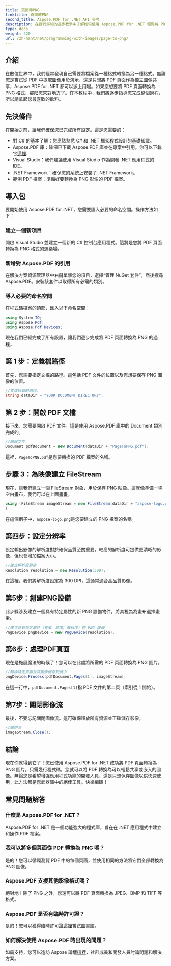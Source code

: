```yaml
---
title: 頁面轉PNG
linktitle: 頁面轉PNG
second_title: Aspose.PDF for .NET API 參考
description: 在我們詳細的逐步教學中了解如何使用 Aspose.PDF for .NET 輕鬆將 PDF 頁面轉換為 PNG 映像。
type: docs
weight: 220
url: /zh-hant/net/programming-with-images/page-to-png/
---
```

## 介紹

在數位世界中，我們經常發現自己需要將檔案從一種格式轉換為另一種格式。無論您是嘗試從 PDF 中提取圖像用於演示，還是只想將 PDF 頁面作為獨立圖像共享，Aspose.PDF for .NET 都可以派上用場。如果您想要將 PDF 頁面轉換為 PNG 格式，那麼您來對地方了。在本教程中，我們將逐步指導您完成整個過程，所以請拿起您最喜歡的飲料。

## 先決條件

在開始之前，讓我們確保您已完成所有設定。這是您需要的：
- 對 C# 的基本了解：您應該熟悉 C# 和 .NET 框架程式設計的基礎知識。
-  Aspose.PDF 庫：確保已下載 Aspose.PDF 庫並在專案中引用。你可以下載它[這裡](https://releases.aspose.com/pdf/net/).
- Visual Studio：我們建議使用 Visual Studio 作為開發 .NET 應用程式的 IDE。
- .NET Framework：確保您的系統上安裝了 .NET Framework。
- 範例 PDF 檔案：準備好要轉換為 PNG 影像的 PDF 檔案。

## 導入包

要開始使用 Aspose.PDF for .NET，您需要匯入必要的命名空間。操作方法如下：

### 建立一個新項目

開啟 Visual Studio 並建立一個新的 C# 控制台應用程式。這將是您將 PDF 頁面轉換為 PNG 格式的遊樂場。

### 新增對 Aspose.PDF 的引用

在解決方案資源管理器中右鍵單擊您的項目，選擇“管理 NuGet 套件”，然後搜尋 Aspose.PDF。安裝該套件以取得所有必需的類別。

### 導入必要的命名空間

在程式碼檔案的頂部，匯入以下命名空間：

```csharp
using System.IO;
using Aspose.Pdf;
using Aspose.Pdf.Devices;
```

現在我們已經完成了所有設置，讓我們逐步完成將 PDF 頁面轉換為 PNG 的過程。

## 第 1 步：定義檔路徑

首先，您需要指定文檔的路徑。這包括 PDF 文件的位置以及您想要保存 PNG 圖像的位置。 

```csharp
//文檔目錄的路徑。
string dataDir = "YOUR DOCUMENT DIRECTORY";
```

## 第 2 步：開啟 PDF 文檔

接下來，您需要開啟 PDF 文件。這是使用 Aspose.PDF 庫中的 Document 類別完成的。

```csharp
//開啟文件
Document pdfDocument = new Document(dataDir + "PageToPNG.pdf");
```

這裡，`PageToPNG.pdf`是您要轉換的 PDF 檔案的名稱。

## 步驟 3：為映像建立 FileStream

現在，讓我們建立一個 FileStream 對象，用於保存 PNG 映像。這就像準備一塊空白畫布，我們可以在上面畫畫。

```csharp
using (FileStream imageStream = new FileStream(dataDir + "aspose-logo.png", FileMode.Create))
{
```

在這個例子中，`aspose-logo.png`是您要建立的 PNG 檔案的名稱。

## 第四步：設定分辨率

設定輸出影像的解析度對於確保品質至關重要。較高的解析度可提供更清晰的影像，但也會增加檔案大小。

```csharp
//建立解析度對象
Resolution resolution = new Resolution(300);
```

在這裡，我們將解析度設定為 300 DPI，這通常適合高品質影像。

## 第5步：創建PNG設備

此步驟涉及建立一個具有特定屬性的新 PNG 設備物件。將其視為為畫布選擇畫筆。

```csharp
//建立具有指定屬性（寬度、高度、解析度）的 PNG 設備
PngDevice pngDevice = new PngDevice(resolution);
```

## 第6步：處理PDF頁面

現在是施展魔法的時候了！您可以在此處將所需的 PDF 頁面轉換為 PNG 圖片。

```csharp
//轉換特定頁面並將圖像儲存到流中
pngDevice.Process(pdfDocument.Pages[1], imageStream);
```

在這一行中，`pdfDocument.Pages[1]`指 PDF 文件的第二頁（索引從 1 開始）。

## 第7步：關閉影像流

最後，不要忘記關閉圖像流。這可確保釋放所有資源並正確儲存影像。

```csharp
//關閉流
imageStream.Close();
```

## 結論

現在你就得到它了！您已使用 Aspose.PDF for .NET 成功將 PDF 頁面轉換為 PNG 圖片。只需幾行程式碼，您就可以將 PDF 轉換為可以輕鬆共享或嵌入的圖像。無論您是希望增強應用程式功能的開發人員，還是只想保存圖像以供快速使用，此方法都是您武器庫中的絕佳工具。快樂編碼！

## 常見問題解答

### 什麼是 Aspose.PDF for .NET？  
Aspose.PDF for .NET 是一個功能強大的程式庫，旨在在 .NET 應用程式中建立和操作 PDF 檔案。

### 我可以將多個頁面從 PDF 轉換為 PNG 嗎？  
是的！您可以循環瀏覽 PDF 中的每個頁面，並使用相同的方法將它們全部轉換為 PNG 圖像。

### Aspose.PDF 支援其他影像格式嗎？  
絕對地！除了 PNG 之外，您還可以將 PDF 頁面轉換為 JPEG、BMP 和 TIFF 等格式。

### Aspose.PDF 是否有臨時許可證？  
是的！您可以獲得臨時許可證[這裡](https://purchase.aspose.com/temporary-license/)嘗試圖書館。

### 如何解決使用 Aspose.PDF 時出現的問題？  
如需支持，您可以造訪 Aspose 論壇[這裡](https://forum.aspose.com/c/pdf/10)，社群成員和開發人員討論問題和解決方案。